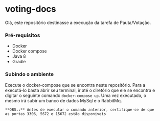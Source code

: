 # voting-docs

Olá, este repositório destinasse a execução da tarefa de Pauta/Votação.

### Pré-requisitos
 - Docker
 - Docker compose
 - Java 8
 - Gradle

### Subindo o ambiente
Execute o docker-compose que se encontra neste repositório. Para a executá-lo basta abrir seu terminal, ir até o diretório que ele se encontra e digitar o seguinte comando `docker-compose up`. Uma vez executado, o mesmo irá subir um banco de dados MySql e o RabbitMq.

```
**OBS.:** Antes de executar o comando anterior, certifique-se de que as portas 3306, 5672 e 15672 estão disponiveis
```
